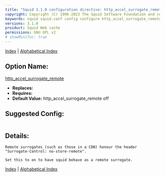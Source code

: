 ```yaml
---
title: "Squid 3.1.0 configuration directive: http_accel_surrogate_remote"
copyright: Copyright (C) 1996-2023 The Squid Software Foundation and contributors
keywords: squid squid.conf config configure http_accel_surrogate_remote
versions: 3.1.0
proiduct: Squid Web cache
permissions: GNU GPL v2
# showMiniToc: true
---
```

[Index](index#toc_http_accel_surrogate_remote) | [Alphabetical Index](index_all#toc_http_accel_surrogate_remote)

## Option Name:
[http_accel_surrogate_remote](#http_accel_surrogate_remote)
 * **Replaces:** 
 * **Requires:** 
 * **Default Value:** http_accel_surrogate_remote off


## Suggested Config:
```plaintext

```

## Details:

	Remote surrogates (such as those in a CDN) honour the header
	"Surrogate-Control: no-store-remote".

	Set this to on to have squid behave as a remote surrogate.



[Index](index#toc_http_accel_surrogate_remote) | [Alphabetical Index](index_all#toc_http_accel_surrogate_remote)

